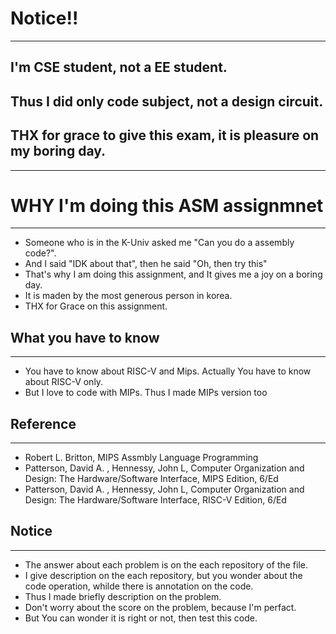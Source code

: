 # **Notice!!**
  
---
## I'm CSE student, not a EE student.  
## Thus I did only code subject, not a design circuit.  
## THX for grace to give this exam, it is pleasure on my boring day.  
---  


  
# WHY I'm doing this ASM assignmnet
-----------------------------------
-  Someone who is in the K-Univ asked me "Can you do a assembly code?".
-  And I said "IDK about that", then he said "Oh, then try this"
-  That's why I am doing this assignment, and It gives me a joy on a boring day.
-  It is maden by the most generous person in korea. 
-  THX for Grace on this assignment. 

## What you have to know
-----------------------------------
  * You have to know about RISC-V and Mips. Actually You have to know about RISC-V only.
  * But I love to code with MIPs. Thus I made MIPs version too 

## Reference
-----------------------------------
  * Robert L. Britton, MIPS Assmbly Language Programming
  * Patterson, David A. , Hennessy, John L, Computer Organization and Design: The Hardware/Software Interface, MIPS Edition, 6/Ed
  * Patterson, David A. , Hennessy, John L, Computer Organization and Design: The Hardware/Software Interface, RISC-V Edition, 6/Ed

## Notice
-----------------------------------
  * The answer about each problem is on the each repository of the file.
  * I give description on the each repository, but you wonder about the code operation, whilde there is annotation on the code.
  * Thus I made briefly description on the problem.
  * Don't worry about the score on the problem, because I'm perfact.
* But You can wonder it is right or not, then test this code.
